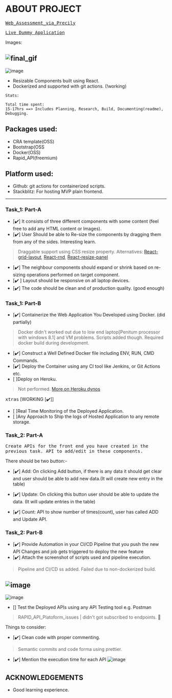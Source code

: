 # ABOUT PROJECT

<samp> [Web_Assessment_via_Precily](https://precily.com/)<samp>

<Samp>[ Live Dummy Application](https://resizable-react-webapp.stackblitz.io)<samp>

Images:

![final_gif](https://user-images.githubusercontent.com/68610608/184134895-4ca043d6-edf8-4d77-abd8-d37959dfe83e.gif)
---
![image](https://user-images.githubusercontent.com/68610608/184123127-9a3c89c2-1b2e-4b6c-8666-566329c6c0e9.png)



- Resizable Components built using React. 
- Dockerized and supported with git actions. (!working)

```
Stats:

Total time spent: 
15-17hrs ==> Includes Planning, Research, Build, Documenting(readme), Debugging.

```

## Packages used:
- CRA template(OSS)
- Bootstrap(OSS
- Docker(OSS)
- Rapid_API(freemium)

## Platform used:
- Github: git actions for containerized scripts.
- Stackblitz: For hosting MVP plain frontend.
---

### Task_1: Part-A

- [✔️] It consists of three different components with some content (feel free to add any HTML content or Images).  
- [✔️] User Should be able to Re-size the components by dragging them from any of the sides.   Interesting learn.
> Draggable support using CSS resize property. 
Alternatives: [React-grid-layout](https://www.npmjs.com/package/react-grid-layout), [React-rnd](https://bokuweb.github.io/react-rnd/stories/?path=/story/bare--bare), [React-resize-panel](https://www.npmjs.com/package/react-resize-panel)
- [✔️] The neighbour components should expand or shrink based on re-sizing operations performed on target component.   
- [✔️ ] Layout should be responsive on all laptop devices.
- [✔️]  The code should be clean and of production quality. (good enough) 


### Task_1: Part-B

- [✔️] Containerize the Web Application You Developed using Docker. (did partially)
> Docker didn't worked out due to low end laptop[Penitum processor with windows 8.1] and VM problems. Scripts added though. Required docker build during development.
- [✔️] Construct a Well Defined Docker file including ENV, RUN, CMD Commands.  
- [✔️] Deploy the Container using any CI tool like Jenkins, or Git Actions etc.  
- [ ]Deploy on Heroku.
> Not performed. [More on Heroku dynos](https://www.heroku.com/dynos) 

<samp>xtras</samp> [WORKING [✔️]]
- [ ]Real Time Monitoring of the Deployed Application.
- [ ]Any Approach to Ship the logs of Hosted Application to any remote storage.


### Task_2: Part-A

<samp>Create APIs for the front end you have created in the previous task. API to add/edit in these components.<samp>


There should be two button:-
- [✔️] Add: On clicking Add button, if there is any data it should get clear and
user should be able to add new data.(It will create new entry in the table)

- [✔️] Update: On clicking this button user should be able to update the data.
(It will update entries in the table)

- [✔️] Count: API to show number of times(count), user has called ADD and
Update API.


### Task_2: Part-B

- [✔️] Provide Automation in your CI/CD Pipeline that you push the new API Changes and job gets triggered to deploy the new feature
- [✔️] Attach the screenshot of scripts used and pipeline execution.

>Pipeline and CI/CD ss added. Failed due to non-dockerized build.

![image](https://user-images.githubusercontent.com/68610608/184121866-9059686b-96df-4720-97ac-ef33e895a9a5.png)
---
![image](https://user-images.githubusercontent.com/68610608/184122312-7a73187f-8496-45f6-b4f3-44a158547fda.png)


- []  Test the Deployed APIs using any API Testing tool e.g. Postman
> RAPID_API_Platoform_issues | didn't got subscribed to endpoints.

<!-- 
https://docs.docker.com/ci-cd/github-actions/ -->

Things to consider:

- [✔️] Clean code with proper commenting.
> Semantic commits and code forma using prettier.
- [✔️] Mention the execution time for each API
![image](https://user-images.githubusercontent.com/68610608/184121244-13b6c945-2796-4a6c-a913-5a40fb636c37.png)

## ACKNOWLEDGEMENTS
- Good learning experience.
